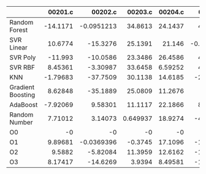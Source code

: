 |                   |   00201.c |     00202.c |   00203.c |   00204.c |    00205.c |    00206.c |   00207.c |   00208.c |    00209.c |   00210.c |   00211.c |   00212.c |   00213.c |    00214.c |    00215.c |   00216.c |    00217.c |   00218.c |   00219.c |    00220.c |   nestedLoop.c |   recursion.c |   select.c |   test10.c |   test11.c |    test12.c |   test13.c |    test1.c |   test2.c |   test3.c |   test4.c |   test5.c |   test6.c |   test7.c |   test8.c |   test9.c |     toy.c |
|:------------------|----------:|------------:|----------:|----------:|-----------:|-----------:|----------:|----------:|-----------:|----------:|----------:|----------:|----------:|-----------:|-----------:|----------:|-----------:|----------:|----------:|-----------:|---------------:|--------------:|-----------:|-----------:|-----------:|------------:|-----------:|-----------:|----------:|----------:|----------:|----------:|----------:|----------:|----------:|----------:|----------:|
| Random Forest     | -14.1171  |  -0.0951213 | 34.8613   |  24.1437  |   4.47622  | -15.8092   |  -2.08748 |  15.584   |  -5.9542   | -20.6555  |  -7.11384 |  19.0018  |   4.05015 |  13.3291   | 16.5872    |  -7.78589 |  -4.69528  |   26.4588 |  9.45283  |   8.04256  |       21.0413  |      0.211096 |   20.9141  |   0.728429 |   14.0525  |   6.70852   |   28.0168  | 26.0975    |  25.1829  |  11.7903  | -10.5691  |   9.24195 |  -3.26478 |  14.8278  | -26.5154  |   9.02288 |  14.0711  |
| SVR Linear        |  10.6774  | -15.3276    | 25.1391   |  21.146   |  -0.142949 |  -3.32825  |   7.57124 |  16.8729  |   3.95833  |   7.62419 |   9.52907 |  31.2205  |  24.6056  |  10.6628   |  9.58883   |  -8.57384 |  -0.990014 |   29.6403 |  1.41285  |  18.1956   |       23.7467  |     18.4327   |   11.9887  |  20.529    |   11.6633  |   2.7685    |   25.7862  |  8.66051   |  25.1881  |  14.7484  |  21.4661  |   8.04398 |   6.53773 |   3.15815 |  -9.02924 |   8.05226 |   3.46038 |
| SVR Poly          | -11.993   | -10.0586    | 23.3486   |  26.4586  |   4.17869  |  12.1417   |   3.92978 |  23.5055  | -26.6844   |  13.4133  |  19.794   |  27.3621  |  12.4108  |   5.57925  |  3.52119   | -16.4113  |  17.4523   |   26.9687 | 20.6629   |   6.44542  |       27.2356  |     12.9479   |   22.3273  |  21.172    |   14.5959  |  17.8226    |   25.3978  | 21.9164    |  -6.29844 |  13.1937  |  19.7753  |  -4.51946 |   9.41812 |   4.26196 | -19.0199  |  14.775   |  12.3945  |
| SVR RBF           |   8.45361 |  -3.30987   | 33.6458   |   6.59252 |   4.11236  |  -6.54778  |  -5.51393 |  14.2791  | -17.6899   |  -2.614   |  -4.52397 |  10.3344  |   4.84877 |   8.08302  | 23.072     |   4.79184 |  16.0142   |   15.8389 | 20.049    |   0.415645 |       18.6329  |      2.83994  |   -3.52287 |  16.2368   |   14.1224  | -17.8521    |   24.1905  | -3.49549   |   5.94575 |  -1.9377  |   9.73647 |  16.7889  |  11.79    |  -5.12743 | -35.2188  |   4.98998 |  -7.22227 |
| KNN               |  -1.79683 | -37.7509    | 30.1138   |  14.6185  |  -2.25809  |  13.4263   | -13.3431  |  -6.29861 | -17.8042   | -12.6594  |  23.1453  |  14.5023  |  -8.31918 | -11.5747   | 17.0049    | -18.5893  | -10.7298   |   40.4535 |  6.09959  |   0.812173 |       12.5287  |      6.80627  |  -21.2753  | -19.7289   |    9.04879 |  -7.40511   |   23.2377  | -9.0693    |  10.4857  |  -2.54516 |   3.73016 | -19.3051  |  -5.89759 | -17.5626  | -38.079   |  13.8148  |  18.8678  |
| Gradient Boosting |   8.62848 | -35.1889    | 25.0809   |  11.2676  |  10.508    |  -0.274493 |  -3.96491 | -22.9753  | -18.0051   |   5.76947 |   8.86686 |  26.6429  |  14.6882  |  -0.397319 |  6.24888   | -14.9856  | -11.2592   |   26.0014 |  0.719288 |   0.905401 |       13.2374  |      8.19155  |   -6.27144 |   3.99669  |    3.27155 |  13.9748    |   21.7516  | 21.5471    |  28.8206  |   2.13889 |  -1.32634 |  -9.04287 |  -1.13586 |   1.56663 | -41.0851  |  13.7527  |  18.5911  |
| AdaBoost          |  -7.92069 |   9.58301   | 11.1117   |  22.1866  |   8.12428  |   1.31262  |  -5.99852 |  13.1693  |   3.18856  |   2.57066 |  16.0203  |  17.8067  |  11.9506  |   2.38828  |  0.0692172 |  -6.23099 | -11.2427   |   16.7035 |  4.42562  |  16.4912   |       31.765   |      7.16556  |    3.74047 | -13.2704   |  -20.5594  |  -0.0453484 |   22.895   |  0.786304  |  29.5005  |  18.5539  |  11.7139  |  -8.99519 |  -1.44736 | -11.2823  | -45.0575  |   6.50913 | -10.8097  |
| Random Number     |   7.71012 |   3.14073   |  0.649937 |  18.9274  |  -4.05245  |  -6.88995  |   1.3964  |   9.10833 | -10.4808   | -12.7629  |  10.168   |  12.2486  |  16.5495  |   1.31211  | 15.3754    | -20.1083  |   1.51885  |   26.9463 | -3.69076  |   6.91781  |       22.9817  |     18.8126   |   11.0488  |   0.28514  |    4.95793 |  17.0066    |  -17.2034  |  0.0889978 |  21.1211  |  15.6424  |  21.9595  |  11.7024  |  -9.82357 |   1.14772 | -25.1657  |  -4.90218 |  12.0333  |
| O0                |  -0       |  -0         | -0        |  -0       |  -0        |  -0        |  -0       |  -0       |  -0        |  -0       |  -0       |  -0       |  -0       |  -0        | -0         |  -0       |  -0        |   -0      | -0        |  -0        |       -0       |     -0        |   -0       |  -0        |   -0       |  -0         |   -0       | -0         |  -0       |  -0       |  -0       |  -0       |  -0       |  -0       |  -0       |  -0       |  -0       |
| O1                |   9.89681 |  -0.0369396 | -0.3745   |  17.1096  | -13.2588   |   1.25109  | -17.2467  |  -5.70626 |   0.716917 | -23.9932  |  16.4759  |   7.17974 |   9.43884 | -17.6557   | 14.7408    |   3.79727 |   2.16636  |   -1.9601 |  5.68714  |  -2.89046  |        8.01959 |      9.78765  |   -7.8405  |  -7.03787  |   -7.60434 |   2.77498   |    2.67743 | 11.7937    |  12.0602  |   9.72947 |  11.0439  |  -2.71936 |   1.47354 |  -7.74443 |  -3.17416 |  -5.46979 | -10.9716  |
| O2                |   9.5882  |  -5.82084   | 11.3959   |  12.6162  | -19.3208   | -18.5497   | -19.8507  |  -5.43547 |   0.548207 | -16.4597  |  -4.12029 |  13.2292  |  -2.89135 | -28.352    | 14.0128    | -12.6577  |  -7.08316  |   24.2972 | -2.70228  | -11.11     |       28.1836  |     18.4446   |    9.41431 |  -4.58213  |   -8.87284 |  21.5678    |   -3.50675 | 11.6728    |  24.4842  |  10.0783  |  12.3802  |   7.07013 |   1.4164  |  12.5899  | -22.9933  |  13.5781  |  10.5269  |
| O3                |   8.17417 | -14.6269    |  3.9394   |   8.49581 | -12.2459   |  -5.35156  | -19.9778  |  24.6399  |   9.4719   | -18.2552  | -11.3731  |  11.4554  |  22.9375  | -28.2743   | -2.34566   | -18.8704  | -14.1191   |   18.9252 | -5.33849  | -18.9592   |       17.8055  |     24.9422   |   -8.49957 |  21.0448   |    2.3539  |  20.7886    |    8.87207 |  4.10993   |  28.9434  |   3.35813 |  -1.15672 |   3.85787 |   1.86195 |  -9.86606 | -15.3693  |  -2.04948 |   2.11608 |
